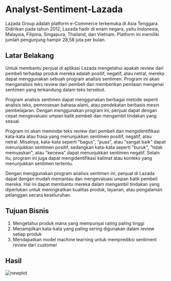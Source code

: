 # Analyst-Sentiment-Lazada
Lazada Group adalah platform e-Commerce terkemuka di Asia Tenggara. Didirikan pada tahun 2012, Lazada hadir di enam negara, yaitu Indonesia, Malaysia, Filipina, Singapura, Thailand, dan Vietnam. Platform ini memiliki jumlah pengunjung hampir 28,58 juta per bulan.

## Latar Belakang
Untuk membantu penjual di aplikasi Lazada mengetahui apakah review dari pembeli terhadap produk mereka adalah positif, negatif, atau netral, mereka dapat menggunakan sebuah program analisis sentimen. Program ini akan menganalisis teks review dari pembeli dan memberikan penilaian mengenai sentimen yang terkandung dalam teks tersebut.

Program analisis sentimen dapat menggunakan berbagai metode seperti analisis teks, pemrosesan bahasa alami, atau pendekatan berbasis mesin pembelajaran. Dengan menggunakan program ini, penjual dapat dengan cepat mengevaluasi umpan balik pembeli dan mengambil tindakan yang sesuai.

Program ini akan memindai teks review dari pembeli dan mengidentifikasi kata-kata atau frasa yang menunjukkan sentimen positif, negatif, atau netral. Misalnya, kata-kata seperti "bagus", "puas", atau "sangat baik" dapat menunjukkan sentimen positif, sedangkan kata-kata seperti "buruk", "tidak memuaskan", atau "kecewa" dapat menunjukkan sentimen negatif. Selain itu, program ini juga dapat mengidentifikasi kalimat atau konteks yang menunjukkan sentimen tertentu.

Dengan menggunakan program analisis sentimen ini, penjual di Lazada dapat dengan mudah memantau dan mengevaluasi umpan balik pembeli mereka. Hal ini dapat membantu mereka dalam mengambil tindakan yang diperlukan untuk meningkatkan kualitas produk, layanan, atau pengalaman pelanggan secara keseluruhan.

## Tujuan Bisnis
1. Mengetahui produk mana yang mempunyai rating paling tinggi
2. Menampilkan kata-kata yang paling sering digunakan dalam review setiap produk
3. Mendapatkan model machine learning untuk memprediksi sentiment review dari customer

## Hasil
![newplot](https://github.com/AptaArkana/Analyst-Sentiment-Lazada/assets/79633073/f57d49e4-18fb-4766-b360-8560f4ad1c60)
